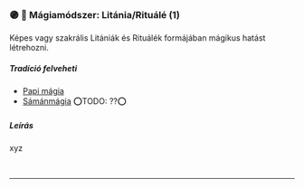 ### 🟣 💫 Mágiamódszer: Litánia/Rituálé (1)

Képes vagy szakrális Litániák és Rituálék formájában mágikus hatást létrehozni.

##### Tradíció felveheti

- [Papi mágia](../100_papimagia.md)
- [Sámánmágia](../051_06_samanmagia.md) ⭕TODO: ??⭕

##### Leírás

xyz

<br />

---
